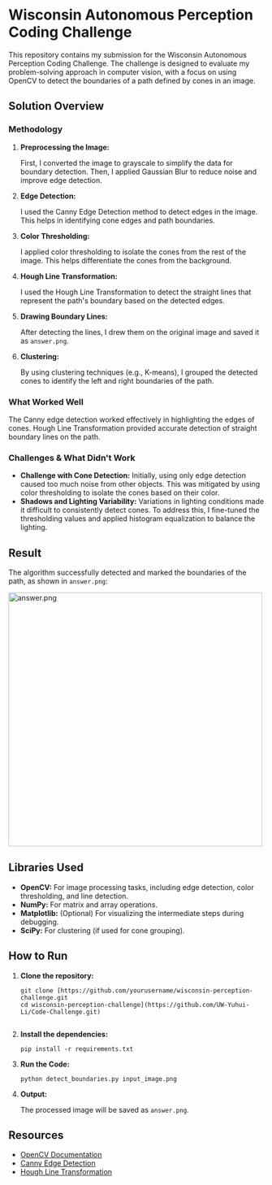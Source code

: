 <!DOCTYPE html>
<html lang="en">
<head>
    <meta charset="UTF-8">
    <meta name="viewport" content="width=device-width, initial-scale=1.0">
</head>
<body>

<h1>Wisconsin Autonomous Perception Coding Challenge</h1>

<p>This repository contains my submission for the Wisconsin Autonomous Perception Coding Challenge. The challenge is designed to evaluate my problem-solving approach in computer vision, with a focus on using OpenCV to detect the boundaries of a path defined by cones in an image.</p>

<h2>Solution Overview</h2>

<h3>Methodology</h3>
<ol>
    <li><strong>Preprocessing the Image:</strong> 
        <p>First, I converted the image to grayscale to simplify the data for boundary detection. Then, I applied Gaussian Blur to reduce noise and improve edge detection.</p>
    </li>
    <li><strong>Edge Detection:</strong>
        <p>I used the Canny Edge Detection method to detect edges in the image. This helps in identifying cone edges and path boundaries.</p>
    </li>
    <li><strong>Color Thresholding:</strong>
        <p>I applied color thresholding to isolate the cones from the rest of the image. This helps differentiate the cones from the background.</p>
    </li>
    <li><strong>Hough Line Transformation:</strong>
        <p>I used the Hough Line Transformation to detect the straight lines that represent the path's boundary based on the detected edges.</p>
    </li>
    <li><strong>Drawing Boundary Lines:</strong>
        <p>After detecting the lines, I drew them on the original image and saved it as <code>answer.png</code>.</p>
    </li>
    <li><strong>Clustering:</strong>
        <p>By using clustering techniques (e.g., K-means), I grouped the detected cones to identify the left and right boundaries of the path.</p>
    </li>
</ol>

<h3>What Worked Well</h3>
<p>The Canny edge detection worked effectively in highlighting the edges of cones. Hough Line Transformation provided accurate detection of straight boundary lines on the path.</p>

<h3>Challenges & What Didn't Work</h3>
<ul>
    <li><strong>Challenge with Cone Detection:</strong> Initially, using only edge detection caused too much noise from other objects. This was mitigated by using color thresholding to isolate the cones based on their color.</li>
    <li><strong>Shadows and Lighting Variability:</strong> Variations in lighting conditions made it difficult to consistently detect cones. To address this, I fine-tuned the thresholding values and applied histogram equalization to balance the lighting.</li>
</ul>

<h2>Result</h2>

<p>The algorithm successfully detected and marked the boundaries of the path, as shown in <code>answer.png</code>:</p>

<img src="answer.png" alt="answer.png" width="500px">

<h2>Libraries Used</h2>
<ul>
    <li><strong>OpenCV:</strong> For image processing tasks, including edge detection, color thresholding, and line detection.</li>
    <li><strong>NumPy:</strong> For matrix and array operations.</li>
    <li><strong>Matplotlib:</strong> (Optional) For visualizing the intermediate steps during debugging.</li>
    <li><strong>SciPy:</strong> For clustering (if used for cone grouping).</li>
</ul>

<h2>How to Run</h2>

<ol>
    <li><strong>Clone the repository:</strong>
        <pre><code>git clone [https://github.com/yourusername/wisconsin-perception-challenge.git
cd wisconsin-perception-challenge](https://github.com/UW-Yuhui-Li/Code-Challenge.git)
        </code></pre>
    </li>
    <li><strong>Install the dependencies:</strong>
        <pre><code>pip install -r requirements.txt</code></pre>
    </li>
    <li><strong>Run the Code:</strong>
        <pre><code>python detect_boundaries.py input_image.png</code></pre>
    </li>
    <li><strong>Output:</strong>
        <p>The processed image will be saved as <code>answer.png</code>.</p>
    </li>
</ol>

<h2>Resources</h2>
<ul>
    <li><a href="https://docs.opencv.org/4.x/d9/df8/tutorial_root.html">OpenCV Documentation</a></li>
    <li><a href="https://docs.opencv.org/4.x/da/d22/tutorial_py_canny.html">Canny Edge Detection</a></li>
    <li><a href="https://docs.opencv.org/4.x/da/d6e/tutorial_py_houghlines.html">Hough Line Transformation</a></li>
</ul>

</body>
</html>
